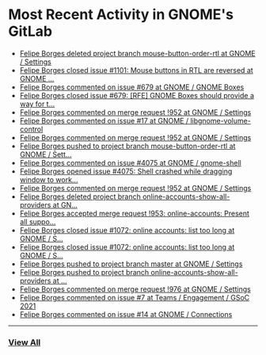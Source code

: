# Most Recent Activity in GNOME's GitLab

<!-- BLOG-POST-LIST:START -->
- [Felipe Borges deleted project branch mouse-button-order-rtl at GNOME / Settings](https://gitlab.gnome.org/GNOME/gnome-control-center/-/commits/mouse-button-order-rtl)
- [Felipe Borges closed issue #1101: Mouse buttons in RTL are reversed at GNOME ...](https://gitlab.gnome.org/GNOME/gnome-control-center/-/issues/1101)
- [Felipe Borges commented on issue #679 at GNOME / GNOME Boxes](https://gitlab.gnome.org/GNOME/gnome-boxes/-/issues/679#note_1081405)
- [Felipe Borges closed issue #679: [RFE] GNOME Boxes should provide a way for t...](https://gitlab.gnome.org/GNOME/gnome-boxes/-/issues/679)
- [Felipe Borges commented on merge request !952 at GNOME / Settings](https://gitlab.gnome.org/GNOME/gnome-control-center/-/merge_requests/952#note_1081403)
- [Felipe Borges commented on issue #17 at GNOME / libgnome-volume-control](https://gitlab.gnome.org/GNOME/libgnome-volume-control/-/issues/17#note_1081368)
- [Felipe Borges commented on merge request !952 at GNOME / Settings](https://gitlab.gnome.org/GNOME/gnome-control-center/-/merge_requests/952#note_1081207)
- [Felipe Borges pushed to project branch mouse-button-order-rtl at GNOME / Sett...](https://gitlab.gnome.org/GNOME/gnome-control-center/-/compare/4606bd9ebe09481cf686228dfbc08e1e6a20f2ae...d980e0ffeedf84828c3dd256e0fa86ccf2b62a29)
- [Felipe Borges commented on issue #4075 at GNOME / gnome-shell](https://gitlab.gnome.org/GNOME/gnome-shell/-/issues/4075#note_1078077)
- [Felipe Borges opened issue #4075: Shell crashed while dragging window to work...](https://gitlab.gnome.org/GNOME/gnome-shell/-/issues/4075)
- [Felipe Borges commented on merge request !952 at GNOME / Settings](https://gitlab.gnome.org/GNOME/gnome-control-center/-/merge_requests/952#note_1077152)
- [Felipe Borges deleted project branch online-accounts-show-all-providers at GN...](https://gitlab.gnome.org/GNOME/gnome-control-center/-/commits/online-accounts-show-all-providers)
- [Felipe Borges accepted merge request !953: online-accounts: Present all suppo...](https://gitlab.gnome.org/GNOME/gnome-control-center/-/merge_requests/953)
- [Felipe Borges closed issue #1072: online accounts: list too long at GNOME / S...](https://gitlab.gnome.org/GNOME/gnome-control-center/-/issues/1072)
- [Felipe Borges closed issue #1072: online accounts: list too long at GNOME / S...](https://gitlab.gnome.org/GNOME/gnome-control-center/-/issues/1072)
- [Felipe Borges pushed to project branch master at GNOME / Settings](https://gitlab.gnome.org/GNOME/gnome-control-center/-/commit/4fa6852cdcc4ebc0770e293731cde1f1d3247c64)
- [Felipe Borges pushed to project branch online-accounts-show-all-providers at ...](https://gitlab.gnome.org/GNOME/gnome-control-center/-/compare/f1832dc37a8761f354901b01b30be5e6bc655966...4fa6852cdcc4ebc0770e293731cde1f1d3247c64)
- [Felipe Borges commented on merge request !976 at GNOME / Settings](https://gitlab.gnome.org/GNOME/gnome-control-center/-/merge_requests/976#note_1077117)
- [Felipe Borges commented on issue #7 at Teams / Engagement / GSoC 2021](https://gitlab.gnome.org/Teams/Engagement/gsoc-2021/-/issues/7#note_1077115)
- [Felipe Borges commented on issue #14 at GNOME / Connections](https://gitlab.gnome.org/GNOME/connections/-/issues/14#note_1077114)
<!-- BLOG-POST-LIST:END -->

___

### [View All](https://gitlab.gnome.org/users/felipeborges/activity)
